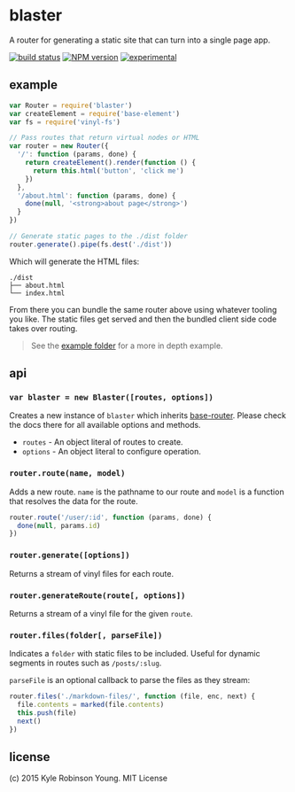 # blaster
A router for generating a static site that can turn into a single page app.

[![build status](https://secure.travis-ci.org/shama/blaster.svg)](https://travis-ci.org/shama/blaster)
[![NPM version](https://badge.fury.io/js/blaster.svg)](https://badge.fury.io/js/blaster)
[![experimental](http://hughsk.github.io/stability-badges/dist/experimental.svg)](http://github.com/hughsk/stability-badges)

## example

```js
var Router = require('blaster')
var createElement = require('base-element')
var fs = require('vinyl-fs')

// Pass routes that return virtual nodes or HTML
var router = new Router({
  '/': function (params, done) {
    return createElement().render(function () {
      return this.html('button', 'click me')
    })
  },
  '/about.html': function (params, done) {
    done(null, '<strong>about page</strong>')
  }
})

// Generate static pages to the ./dist folder
router.generate().pipe(fs.dest('./dist'))
```

Which will generate the HTML files:

```shell
./dist
├── about.html
└── index.html
```

From there you can bundle the same router above using whatever tooling you like.
The static files get served and then the bundled client side code takes over
routing.

> See the [example folder](https://github.com/shama/blaster/tree/master/example)
for a more in depth example.

## api

### `var blaster = new Blaster([routes, options])`
Creates a new instance of `blaster` which inherits
[base-router](https://www.npmjs.com/package/base-router). Please check the docs
there for all available options and methods.

* `routes` - An object literal of routes to create.
* `options` - An object literal to configure operation.

### `router.route(name, model)`
Adds a new route. `name` is the pathname to our route and `model` is a function
that resolves the data for the route.

```js
router.route('/user/:id', function (params, done) {
  done(null, params.id)
})
```

### `router.generate([options])`
Returns a stream of vinyl files for each route.

### `router.generateRoute(route[, options])`
Returns a stream of a vinyl file for the given `route`.

### `router.files(folder[, parseFile])`
Indicates a `folder` with static files to be included. Useful for dynamic
segments in routes such as `/posts/:slug`.

`parseFile` is an optional callback to parse the files as they stream:

```js
router.files('./markdown-files/', function (file, enc, next) {
  file.contents = marked(file.contents)
  this.push(file)
  next()
})
```

## license
(c) 2015 Kyle Robinson Young. MIT License
